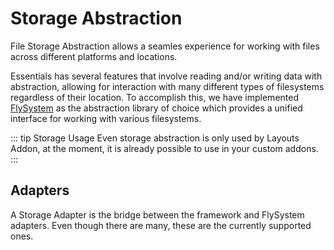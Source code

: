 <script setup>
import { ref } from 'vue'
import { data } from '../_data/storage-adapters.data.js'

const adapters = data.map(d => ({
  ...d,
  details: d.description || '',
}))
</script>

# Storage Abstraction

File Storage Abstraction allows a seamles experience for working with files across different platforms and locations.

Essentials has several features that involve reading and/or writing data with abstraction, allowing for interaction with many different types of filesystems regardless of their location. To accomplish this, we have implemented [FlySystem](https://flysystem.thephpleague.com/docs) as the abstraction library of choice which provides a unified interface for working with various filesystems.

::: tip Storage Usage
Even storage abstraction is only used by Layouts Addon, at the moment, it is already possible to use in your custom addons.
:::

## Adapters

A Storage Adapter is the bridge between the framework and FlySystem adapters. Even though there are many, these are the currently supported ones.

<TmIndex
  :items="adapters"
/>
